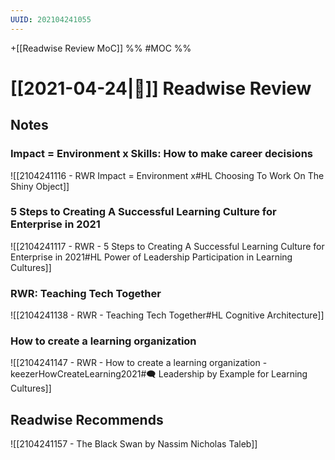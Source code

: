 ```yaml
---
UUID: 202104241055
---
```

+[[Readwise Review MoC]]
%%
#MOC 
%%

# [[2021-04-24|📅]] Readwise Review

## Notes
### Impact = Environment x Skills: How to make career decisions

![[2104241116 - RWR Impact = Environment x#HL Choosing To Work On The Shiny Object]]


### 5 Steps to Creating A Successful Learning Culture for Enterprise in 2021

![[2104241117 - RWR - 5 Steps to Creating A Successful Learning Culture for Enterprise in 2021#HL Power of Leadership Participation in Learning Cultures]]


### RWR: Teaching Tech Together


![[2104241138 - RWR - Teaching Tech Together#HL Cognitive Architecture]]

### How to create a learning organization

![[2104241147 - RWR - How to create a learning organization - keezerHowCreateLearning2021#🗨️ Leadership by Example for Learning Cultures]]

## Readwise Recommends 

![[2104241157 - The Black Swan by Nassim Nicholas Taleb]]
